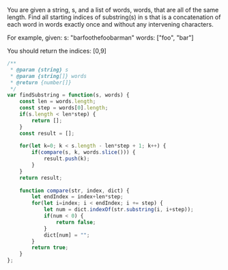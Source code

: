 You are given a string, s, and a list of words, words, that are all of the same length. Find all starting indices of substring(s) in s that is a concatenation of each word in words exactly once and without any intervening characters.

For example, given:
s: "barfoothefoobarman"
words: ["foo", "bar"]

You should return the indices: [0,9]

```js
/**
 * @param {string} s
 * @param {string[]} words
 * @return {number[]}
 */
var findSubstring = function(s, words) {
    const len = words.length;
    const step = words[0].length;
    if(s.length < len*step) {
        return [];
    }
    const result = [];
    
    for(let k=0; k < s.length - len*step + 1; k++) {
        if(compare(s, k, words.slice())) {
            result.push(k);
        }
    }
    return result;
    
    function compare(str, index, dict) {
        let endIndex = index+len*step;
        for(let i=index; i < endIndex; i += step) {
            let num = dict.indexOf(str.substring(i, i+step));
            if(num < 0) {
                return false;
            }
            dict[num] = "";
        }
        return true;
    }
};
```